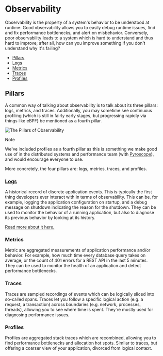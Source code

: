 # Observability

[//]: # (You can find all assets on Miro here: https://miro.com/app/board/uXjVIReRqIk=/?share_link_id=495140883440)

Observability is the property of a system's behavior to be understood at runtime. Good observability
allows you to easily debug runtime issues, find and fix performance bottlenecks, and alert on
misbehavior. Conversely, poor observability leads to a system which is hard to understand and thus
hard to improve; after all, how can you improve something if you don't understand why it's failing?

- [Pillars](#pillars)
- [Logs](#logs)
- [Metrics](#metrics)
- [Traces](#traces)
- [Profiles](#profiles)

## Pillars

A common way of talking about observability is to talk about its three pillars: logs, metrics, and
traces. Additionally, you may sometime see continuous profiling (which is still in fairly early
stages, but progressing rapidly via things like eBPF) be mentioned as a fourth pillar.

![The Pillars of Observability](./assets/observability-pillars.png)

> [!Note]
> We've included profiles as a fourth pillar as this is something we make good use of in the
> distributed systems and performance team (with [Pyroscope](https://pyroscope.io/)), and would
> encourage everyone to use.

More concretely, the four pillars are: logs, metrics, traces, and profiles.

### [Logs](./observability/logging.md)

A historical record of discrete application events. This is typically the first thing developers ever interact with in terms of observability. This can be, for example, logging the application configuration on startup, and a debug message on shutdown indicating the reason for the shutdown. They can be used to monitor the behavior of a running application, but also to diagnose its previous behavior by looking at its history.

[Read more about it here.](./observability/logging.md)

### Metrics

Metric are aggregated measurements of application performance and/or behavior. For example, how much time every database query takes on average, or the count of 401 errors for a REST API in the last 5 minutes. They can be used to monitor the health of an application and detect performance bottlenecks.

### Traces

Traces are sampled recordings of events which can be logically sliced into so-called spans. Traces let you follow a specific logical action (e.g. a request, a transaction) across boundaries (e.g. network, processes, threads), allowing you to see where time is spent. They're mostly used for diagnosing performance issues.

### Profiles

Profiles are aggregated stack traces which are recombined, allowing you to find performance bottlenecks and allocation hot spots. Similar to traces, but offering a coarser view of your application, divorced from logical context.
